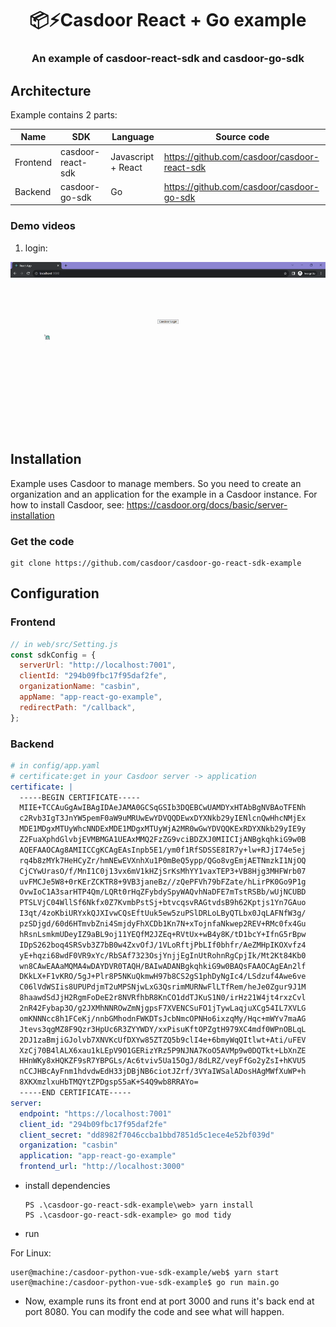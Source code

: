 <h1 align="center" style="border-bottom: none;">📦⚡️Casdoor React + Go example</h1>
<h3 align="center">An example of casdoor-react-sdk and casdoor-go-sdk</h3>

## Architecture

Example contains 2 parts:

| Name     | SDK               | Language           | Source code                                |
|----------|-------------------|--------------------|--------------------------------------------|
| Frontend | casdoor-react-sdk | Javascript + React | https://github.com/casdoor/casdoor-react-sdk |
| Backend  | casdoor-go-sdk    | Go                 | https://github.com/casdoor/casdoor-go-sdk  |

### Demo videos

1. login:

![normalLogin](./login.gif)


## Installation

Example uses Casdoor to manage members. So you need to create an organization and an application for the example in a Casdoor instance. For how to install Casdoor, see: https://casdoor.org/docs/basic/server-installation

### Get the code

```shell
git clone https://github.com/casdoor/casdoor-go-react-sdk-example
```

## Configuration

### Frontend

```js
// in web/src/Setting.js
const sdkConfig = {
  serverUrl: "http://localhost:7001",
  clientId: "294b09fbc17f95daf2fe",
  organizationName: "casbin",
  appName: "app-react-go-example",
  redirectPath: "/callback",
};
```

### Backend

```yaml
# in config/app.yaml
# certificate:get in your Casdoor server -> application
certificate: |
  -----BEGIN CERTIFICATE-----
  MIIE+TCCAuGgAwIBAgIDAeJAMA0GCSqGSIb3DQEBCwUAMDYxHTAbBgNVBAoTFENh
  c2Rvb3IgT3JnYW5pemF0aW9uMRUwEwYDVQQDEwxDYXNkb29yIENlcnQwHhcNMjEx
  MDE1MDgxMTUyWhcNNDExMDE1MDgxMTUyWjA2MR0wGwYDVQQKExRDYXNkb29yIE9y
  Z2FuaXphdGlvbjEVMBMGA1UEAxMMQ2FzZG9vciBDZXJ0MIICIjANBgkqhkiG9w0B
  AQEFAAOCAg8AMIICCgKCAgEAsInpb5E1/ym0f1RfSDSSE8IR7y+lw+RJjI74e5ej
  rq4b8zMYk7HeHCyZr/hmNEwEVXnhXu1P0mBeQ5ypp/QGo8vgEmjAETNmzkI1NjOQ
  CjCYwUrasO/f/MnI1C0j13vx6mV1kHZjSrKsMhYY1vaxTEP3+VB8Hjg3MHFWrb07
  uvFMCJe5W8+0rKErZCKTR8+9VB3janeBz//zQePFVh79bFZate/hLirPK0Go9P1g
  OvwIoC1A3sarHTP4Qm/LQRt0rHqZFybdySpyWAQvhNaDFE7mTstRSBb/wUjNCUBD
  PTSLVjC04WllSf6Nkfx0Z7KvmbPstSj+btvcqsvRAGtvdsB9h62Kptjs1Yn7GAuo
  I3qt/4zoKbiURYxkQJXIvwCQsEftUuk5ew5zuPSlDRLoLByQTLbx0JqLAFNfW3g/
  pzSDjgd/60d6HTmvbZni4SmjdyFhXCDb1Kn7N+xTojnfaNkwep2REV+RMc0fx4Gu
  hRsnLsmkmUDeyIZ9aBL9oj11YEQfM2JZEq+RVtUx+wB4y8K/tD1bcY+IfnG5rBpw
  IDpS262boq4SRSvb3Z7bB0w4ZxvOfJ/1VLoRftjPbLIf0bhfr/AeZMHpIKOXvfz4
  yE+hqzi68wdF0VR9xYc/RbSAf7323OsjYnjjEgInUtRohnRgCpjIk/Mt2Kt84Kb0
  wn8CAwEAAaMQMA4wDAYDVR0TAQH/BAIwADANBgkqhkiG9w0BAQsFAAOCAgEAn2lf
  DKkLX+F1vKRO/5gJ+Plr8P5NKuQkmwH97b8CS2gS1phDyNgIc4/LSdzuf4Awe6ve
  C06lVdWSIis8UPUPdjmT2uMPSNjwLxG3QsrimMURNwFlLTfRem/heJe0Zgur9J1M
  8haawdSdJjH2RgmFoDeE2r8NVRfhbR8KnCO1ddTJKuS1N0/irHz21W4jt4rxzCvl
  2nR42Fybap3O/g2JXMhNNROwZmNjgpsF7XVENCSuFO1jTywLaqjuXCg54IL7XVLG
  omKNNNcc8h1FCeKj/nnbGMhodnFWKDTsJcbNmcOPNHo6ixzqMy/Hqc+mWYv7maAG
  Jtevs3qgMZ8F9Qzr3HpUc6R3ZYYWDY/xxPisuKftOPZgtH979XC4mdf0WPnOBLqL
  2DJ1zaBmjiGJolvb7XNVKcUfDXYw85ZTZQ5b9clI4e+6bmyWqQItlwt+Ati/uFEV
  XzCj70B4lALX6xau1kLEpV9O1GERizYRz5P9NJNA7KoO5AVMp9w0DQTkt+LbXnZE
  HHnWKy8xHQKZF9sR7YBPGLs/Ac6tviv5Ua15OgJ/8dLRZ/veyFfGo2yZsI+hKVU5
  nCCJHBcAyFnm1hdvdwEdH33jDBjNB6ciotJZrf/3VYaIWSalADosHAgMWfXuWP+h
  8XKXmzlxuHbTMQYtZPDgspS5aK+S4Q9wb8RRAYo=
  -----END CERTIFICATE-----
server:
  endpoint: "https://localhost:7001"
  client_id: "294b09fbc17f95daf2fe"
  client_secret: "dd8982f7046ccba1bbd7851d5c1ece4e52bf039d"
  organization: "casbin"
  application: "app-react-go-example"
  frontend_url: "http://localhost:3000"
```

- install dependencies

  ```shell
  PS .\casdoor-go-react-sdk-example\web> yarn install
  PS .\casdoor-go-react-sdk-example> go mod tidy
  ```

- run

For Linux:

  ```
  user@machine:/casdoor-python-vue-sdk-example/web$ yarn start
  user@machine:/casdoor-python-vue-sdk-example$ go run main.go
  ```

- Now, example runs its front end at port 3000 and runs it's back end at port 8080. You can modify the code and see what will happen.
